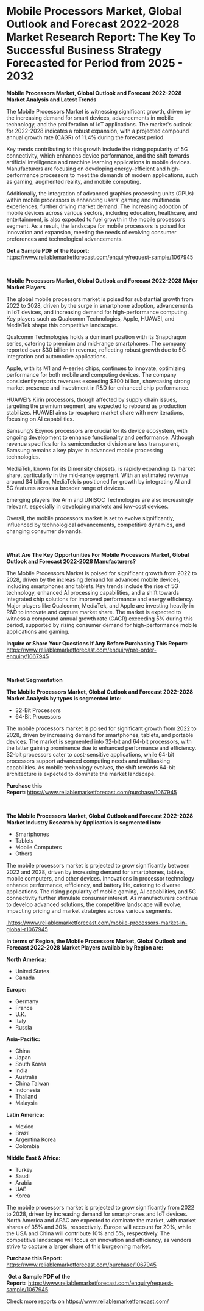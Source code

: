 <p><h1>Mobile Processors Market, Global Outlook and Forecast 2022-2028 Market Research Report: The Key To Successful Business Strategy Forecasted for Period from 2025 - 2032</h1></p><p><strong>Mobile Processors Market, Global Outlook and Forecast 2022-2028 Market Analysis and Latest Trends</strong></p>
<p><p>The Mobile Processors Market is witnessing significant growth, driven by the increasing demand for smart devices, advancements in mobile technology, and the proliferation of IoT applications. The market's outlook for 2022-2028 indicates a robust expansion, with a projected compound annual growth rate (CAGR) of 11.4% during the forecast period. </p><p>Key trends contributing to this growth include the rising popularity of 5G connectivity, which enhances device performance, and the shift towards artificial intelligence and machine learning applications in mobile devices. Manufacturers are focusing on developing energy-efficient and high-performance processors to meet the demands of modern applications, such as gaming, augmented reality, and mobile computing. </p><p>Additionally, the integration of advanced graphics processing units (GPUs) within mobile processors is enhancing users' gaming and multimedia experiences, further driving market demand. The increasing adoption of mobile devices across various sectors, including education, healthcare, and entertainment, is also expected to fuel growth in the mobile processors segment. As a result, the landscape for mobile processors is poised for innovation and expansion, meeting the needs of evolving consumer preferences and technological advancements.</p></p>
<p><strong>Get a Sample PDF of the Report:&nbsp;</strong> <a href="https://www.reliablemarketforecast.com/enquiry/request-sample/1067945?utm_campaign=2732&utm_medium=2&utm_source=Github&utm_content=ia&utm_term=21032025&utm_id=mobile-processors-market-global-outlook-and-forecast-2022-2028">https://www.reliablemarketforecast.com/enquiry/request-sample/1067945</a></p>
<p>&nbsp;</p>
<p><strong>Mobile Processors Market, Global Outlook and Forecast 2022-2028 Major Market Players</strong></p>
<p><p>The global mobile processors market is poised for substantial growth from 2022 to 2028, driven by the surge in smartphone adoption, advancements in IoT devices, and increasing demand for high-performance computing. Key players such as Qualcomm Technologies, Apple, HUAWEI, and MediaTek shape this competitive landscape.</p><p>Qualcomm Technologies holds a dominant position with its Snapdragon series, catering to premium and mid-range smartphones. The company reported over $30 billion in revenue, reflecting robust growth due to 5G integration and automotive applications.</p><p>Apple, with its M1 and A-series chips, continues to innovate, optimizing performance for both mobile and computing devices. The company consistently reports revenues exceeding $300 billion, showcasing strong market presence and investment in R&D for enhanced chip performance.</p><p>HUAWEI’s Kirin processors, though affected by supply chain issues, targeting the premium segment, are expected to rebound as production stabilizes. HUAWEI aims to recapture market share with new iterations, focusing on AI capabilities.</p><p>Samsung’s Exynos processors are crucial for its device ecosystem, with ongoing development to enhance functionality and performance. Although revenue specifics for its semiconductor division are less transparent, Samsung remains a key player in advanced mobile processing technologies.</p><p>MediaTek, known for its Dimensity chipsets, is rapidly expanding its market share, particularly in the mid-range segment. With an estimated revenue around $4 billion, MediaTek is positioned for growth by integrating AI and 5G features across a broader range of devices.</p><p>Emerging players like Arm and UNISOC Technologies are also increasingly relevant, especially in developing markets and low-cost devices.</p><p>Overall, the mobile processors market is set to evolve significantly, influenced by technological advancements, competitive dynamics, and changing consumer demands.</p></p>
<p>&nbsp;</p>
<p><strong>What Are The Key Opportunities For Mobile Processors Market, Global Outlook and Forecast 2022-2028 Manufacturers?</strong></p>
<p><p>The Mobile Processors Market is poised for significant growth from 2022 to 2028, driven by the increasing demand for advanced mobile devices, including smartphones and tablets. Key trends include the rise of 5G technology, enhanced AI processing capabilities, and a shift towards integrated chip solutions for improved performance and energy efficiency. Major players like Qualcomm, MediaTek, and Apple are investing heavily in R&D to innovate and capture market share. The market is expected to witness a compound annual growth rate (CAGR) exceeding 5% during this period, supported by rising consumer demand for high-performance mobile applications and gaming.</p></p>
<p><strong>Inquire or Share Your Questions If Any Before Purchasing This Report:</strong> <a href="https://www.reliablemarketforecast.com/enquiry/pre-order-enquiry/1067945?utm_campaign=2732&utm_medium=2&utm_source=Github&utm_content=ia&utm_term=21032025&utm_id=mobile-processors-market-global-outlook-and-forecast-2022-2028">https://www.reliablemarketforecast.com/enquiry/pre-order-enquiry/1067945</a></p>
<p>&nbsp;</p>
<p><strong>Market Segmentation</strong></p>
<p><strong>The Mobile Processors Market, Global Outlook and Forecast 2022-2028 Market Analysis by types is segmented into:</strong></p>
<p><ul><li>32-Bit Processors</li><li>64-Bit Processors</li></ul></p>
<p><p>The mobile processors market is poised for significant growth from 2022 to 2028, driven by increasing demand for smartphones, tablets, and portable devices. The market is segmented into 32-bit and 64-bit processors, with the latter gaining prominence due to enhanced performance and efficiency. 32-bit processors cater to cost-sensitive applications, while 64-bit processors support advanced computing needs and multitasking capabilities. As mobile technology evolves, the shift towards 64-bit architecture is expected to dominate the market landscape.</p></p>
<p><strong>Purchase this Report:&nbsp;</strong><a href="https://www.reliablemarketforecast.com/purchase/1067945?utm_campaign=2732&utm_medium=2&utm_source=Github&utm_content=ia&utm_term=21032025&utm_id=mobile-processors-market-global-outlook-and-forecast-2022-2028">https://www.reliablemarketforecast.com/purchase/1067945</a></p>
<p>&nbsp;</p>
<p><strong>The Mobile Processors Market, Global Outlook and Forecast 2022-2028 Market Industry Research by Application is segmented into:</strong></p>
<p><ul><li>Smartphones</li><li>Tablets</li><li>Mobile Computers</li><li>Others</li></ul></p>
<p><p>The mobile processors market is projected to grow significantly between 2022 and 2028, driven by increasing demand for smartphones, tablets, mobile computers, and other devices. Innovations in processor technology enhance performance, efficiency, and battery life, catering to diverse applications. The rising popularity of mobile gaming, AI capabilities, and 5G connectivity further stimulate consumer interest. As manufacturers continue to develop advanced solutions, the competitive landscape will evolve, impacting pricing and market strategies across various segments.</p></p>
<p><a href="https://www.reliablemarketforecast.com/mobile-processors-market-in-global-r1067945?utm_campaign=2732&utm_medium=2&utm_source=Github&utm_content=ia&utm_term=21032025&utm_id=mobile-processors-market-global-outlook-and-forecast-2022-2028">&nbsp;https://www.reliablemarketforecast.com/mobile-processors-market-in-global-r1067945</a></p>
<p><strong>In terms of Region, the Mobile Processors Market, Global Outlook and Forecast 2022-2028 Market Players available by Region are:</strong></p>
<p>
    <p> <strong> North America: </strong>
        <ul>
            <li>United States</li>
            <li>Canada</li>
        </ul>
        </p> 
    <p> <strong> Europe: </strong>
        <ul>
            <li>Germany</li>
            <li>France</li>
            <li>U.K.</li>
            <li>Italy</li>
            <li>Russia</li>
        </ul>
        </p> 
    <p> <strong> Asia-Pacific: </strong>
        <ul>
            <li>China</li>
            <li>Japan</li>
            <li>South Korea</li>
            <li>India</li>
            <li>Australia</li>
            <li>China Taiwan</li>
            <li>Indonesia</li>
            <li>Thailand</li>
            <li>Malaysia</li>
        </ul>
        </p> 
    <p> <strong> Latin America: </strong>
        <ul>
            <li>Mexico</li>
            <li>Brazil</li>
            <li>Argentina Korea</li>
            <li>Colombia</li>
        </ul>
        </p> 
    <p> <strong> Middle East & Africa: </strong>
        <ul>
            <li>Turkey</li>
            <li>Saudi</li>
            <li>Arabia</li>
            <li>UAE</li>
            <li>Korea</li>
        </ul>
    </p>
    </p>
<p><p>The mobile processors market is projected to grow significantly from 2022 to 2028, driven by increasing demand for smartphones and IoT devices. North America and APAC are expected to dominate the market, with market shares of 35% and 30%, respectively. Europe will account for 20%, while the USA and China will contribute 10% and 5%, respectively. The competitive landscape will focus on innovation and efficiency, as vendors strive to capture a larger share of this burgeoning market.</p></p>
<p><strong>Purchase this Report: </strong><a href="https://www.reliablemarketforecast.com/purchase/1067945?utm_campaign=2732&utm_medium=2&utm_source=Github&utm_content=ia&utm_term=21032025&utm_id=mobile-processors-market-global-outlook-and-forecast-2022-2028">https://www.reliablemarketforecast.com/purchase/1067945</a></p>
<p>&nbsp;<strong>Get a Sample PDF of the Report:&nbsp;&nbsp;</strong><a href="https://www.reliablemarketforecast.com/enquiry/request-sample/1067945?utm_campaign=2732&utm_medium=2&utm_source=Github&utm_content=ia&utm_term=21032025&utm_id=mobile-processors-market-global-outlook-and-forecast-2022-2028">https://www.reliablemarketforecast.com/enquiry/request-sample/1067945</a></p>
<p><strong></strong></p>
<p>Check more reports on <a href="https://www.reliablemarketforecast.com/?utm_campaign=2732&utm_medium=2&utm_source=Github&utm_content=ia&utm_term=21032025&utm_id=mobile-processors-market-global-outlook-and-forecast-2022-2028">https://www.reliablemarketforecast.com/</a></p>
